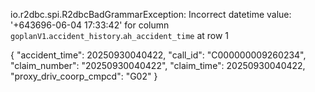 io.r2dbc.spi.R2dbcBadGrammarException: Incorrect datetime value: '+643696-06-04 17:33:42' for column `goplanV1`.`accident_history`.`ah_accident_time` at row 1

{
  "accident_time": 20250930040422,
  "call_id": "C000000009260234",
  "claim_number": "20250930040422",
  "claim_time": 20250930040422,
  "proxy_driv_coorp_cmpcd": "G02"
}
